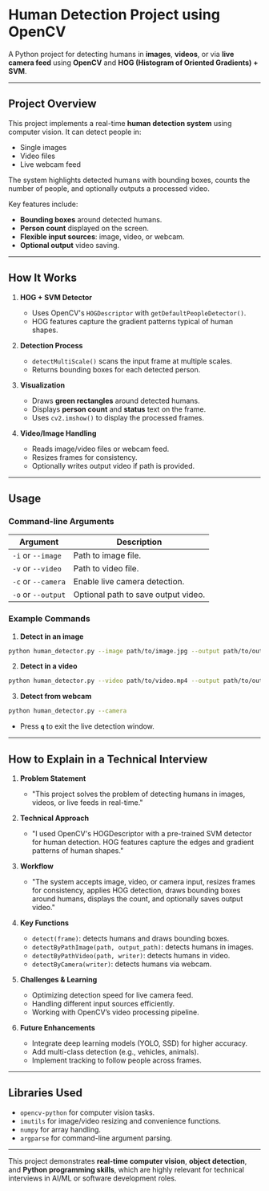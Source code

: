 # Human Detection Project using OpenCV

A Python project for detecting humans in **images**, **videos**, or via **live camera feed** using **OpenCV** and **HOG (Histogram of Oriented Gradients) + SVM**.

---

## Project Overview

This project implements a real-time **human detection system** using computer vision. It can detect people in:

* Single images
* Video files
* Live webcam feed

The system highlights detected humans with bounding boxes, counts the number of people, and optionally outputs a processed video.

Key features include:

* **Bounding boxes** around detected humans.
* **Person count** displayed on the screen.
* **Flexible input sources**: image, video, or webcam.
* **Optional output** video saving.

---

## How It Works

1. **HOG + SVM Detector**

   * Uses OpenCV's `HOGDescriptor` with `getDefaultPeopleDetector()`.
   * HOG features capture the gradient patterns typical of human shapes.

2. **Detection Process**

   * `detectMultiScale()` scans the input frame at multiple scales.
   * Returns bounding boxes for each detected person.

3. **Visualization**

   * Draws **green rectangles** around detected humans.
   * Displays **person count** and **status** text on the frame.
   * Uses `cv2.imshow()` to display the processed frames.

4. **Video/Image Handling**

   * Reads image/video files or webcam feed.
   * Resizes frames for consistency.
   * Optionally writes output video if path is provided.

---

## Usage

### Command-line Arguments

| Argument           | Description                         |
| ------------------ | ----------------------------------- |
| `-i` or `--image`  | Path to image file.                 |
| `-v` or `--video`  | Path to video file.                 |
| `-c` or `--camera` | Enable live camera detection.       |
| `-o` or `--output` | Optional path to save output video. |

### Example Commands

1. **Detect in an image**

```bash
python human_detector.py --image path/to/image.jpg --output path/to/output.jpg
```

2. **Detect in a video**

```bash
python human_detector.py --video path/to/video.mp4 --output path/to/output.avi
```

3. **Detect from webcam**

```bash
python human_detector.py --camera
```

* Press **`q`** to exit the live detection window.

---

## How to Explain in a Technical Interview

1. **Problem Statement**

   * "This project solves the problem of detecting humans in images, videos, or live feeds in real-time."

2. **Technical Approach**

   * "I used OpenCV's HOGDescriptor with a pre-trained SVM detector for human detection. HOG features capture the edges and gradient patterns of human shapes."

3. **Workflow**

   * "The system accepts image, video, or camera input, resizes frames for consistency, applies HOG detection, draws bounding boxes around humans, displays the count, and optionally saves output video."

4. **Key Functions**

   * `detect(frame)`: detects humans and draws bounding boxes.
   * `detectByPathImage(path, output_path)`: detects humans in images.
   * `detectByPathVideo(path, writer)`: detects humans in video.
   * `detectByCamera(writer)`: detects humans via webcam.

5. **Challenges & Learning**

   * Optimizing detection speed for live camera feed.
   * Handling different input sources efficiently.
   * Working with OpenCV’s video processing pipeline.

6. **Future Enhancements**

   * Integrate deep learning models (YOLO, SSD) for higher accuracy.
   * Add multi-class detection (e.g., vehicles, animals).
   * Implement tracking to follow people across frames.

---

## Libraries Used

* `opencv-python` for computer vision tasks.
* `imutils` for image/video resizing and convenience functions.
* `numpy` for array handling.
* `argparse` for command-line argument parsing.

---

This project demonstrates **real-time computer vision**, **object detection**, and **Python programming skills**, which are highly relevant for technical interviews in AI/ML or software development roles.
